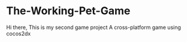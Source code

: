 # The-Working-Pet-Game
Hi there,
This is my second game project
A cross-platform game using cocos2dx
